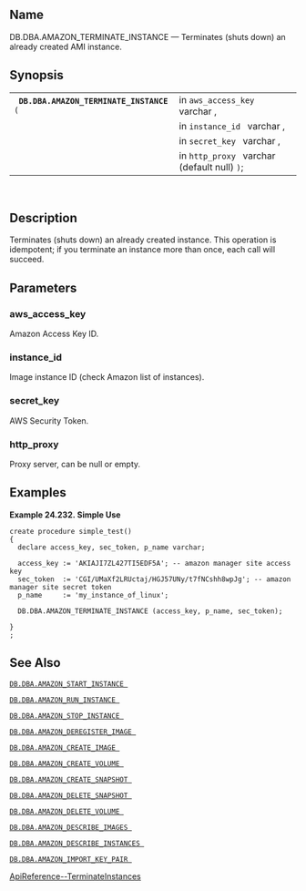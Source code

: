 <div>

<div>

</div>

<div>

## Name

DB.DBA.AMAZON_TERMINATE_INSTANCE — Terminates (shuts down) an already
created AMI instance.

</div>

<div>

## Synopsis

<div>

|                                               |                                              |
|-----------------------------------------------|----------------------------------------------|
| ` `**`DB.DBA.AMAZON_TERMINATE_INSTANCE`**` (` | in `aws_access_key ` varchar ,               |
|                                               | in `instance_id ` varchar ,                  |
|                                               | in `secret_key ` varchar ,                   |
|                                               | in `http_proxy ` varchar (default null) `)`; |

<div>

 

</div>

</div>

</div>

<div>

## Description

Terminates (shuts down) an already created instance. This operation is
idempotent; if you terminate an instance more than once, each call will
succeed.

</div>

<div>

## Parameters

<div>

### aws_access_key

Amazon Access Key ID.

</div>

<div>

### instance_id

Image instance ID (check Amazon list of instances).

</div>

<div>

### secret_key

AWS Security Token.

</div>

<div>

### http_proxy

Proxy server, can be null or empty.

</div>

</div>

<div>

## Examples

<div>

**Example 24.232. Simple Use**

<div>

``` programlisting
create procedure simple_test()
{
  declare access_key, sec_token, p_name varchar;

  access_key := 'AKIAJI7ZL427TI5EDF5A'; -- amazon manager site access key
  sec_token  := 'CGI/UMaXf2LRUctaj/HGJ57UNy/t7fNCshh8wpJg'; -- amazon manager site secret token
  p_name     := 'my_instance_of_linux';

  DB.DBA.AMAZON_TERMINATE_INSTANCE (access_key, p_name, sec_token);

}
;
```

</div>

</div>

  

</div>

<div>

## See Also

<a href="fn_amazon_start_instance.html" class="link"
title="DB.DBA.AMAZON_START_INSTANCE"><code
class="function">DB.DBA.AMAZON_START_INSTANCE </code></a>

<a href="fn_amazon_run_instance.html" class="link"
title="DB.DBA.AMAZON_RUN_INSTANCE"><code
class="function">DB.DBA.AMAZON_RUN_INSTANCE </code></a>

<a href="fn_amazon_stop_instance.html" class="link"
title="DB.DBA.AMAZON_STOP_INSTANCE"><code
class="function">DB.DBA.AMAZON_STOP_INSTANCE </code></a>

<a href="fn_amazon_deregister_image.html" class="link"
title="DB.DBA.AMAZON_DEREGISTER_IMAGE"><code
class="function">DB.DBA.AMAZON_DEREGISTER_IMAGE </code></a>

<a href="fn_amazon_create_image.html" class="link"
title="DB.DBA.AMAZON_CREATE_IMAGE"><code
class="function">DB.DBA.AMAZON_CREATE_IMAGE </code></a>

<a href="fn_amazon_create_volume.html" class="link"
title="DB.DBA.AMAZON_CREATE_VOLUME"><code
class="function">DB.DBA.AMAZON_CREATE_VOLUME </code></a>

<a href="fn_amazon_create_snapshot.html" class="link"
title="DB.DBA.AMAZON_CREATE_SNAPSHOT"><code
class="function">DB.DBA.AMAZON_CREATE_SNAPSHOT </code></a>

<a href="fn_amazon_delete_snapshot.html" class="link"
title="DB.DBA.AMAZON_DELETE_SNAPSHOT"><code
class="function">DB.DBA.AMAZON_DELETE_SNAPSHOT </code></a>

<a href="fn_amazon_delete_volume.html" class="link"
title="DB.DBA.AMAZON_DELETE_VOLUME"><code
class="function">DB.DBA.AMAZON_DELETE_VOLUME </code></a>

<a href="fn_amazon_describe_images.html" class="link"
title="DB.DBA.AMAZON_DESCRIBE_IMAGES"><code
class="function">DB.DBA.AMAZON_DESCRIBE_IMAGES </code></a>

<a href="fn_amazon_describe_instances.html" class="link"
title="DB.DBA.AMAZON_DESCRIBE_INSTANCES"><code
class="function">DB.DBA.AMAZON_DESCRIBE_INSTANCES </code></a>

<a href="fn_amazon_import_key_pair.html" class="link"
title="DB.DBA.AMAZON_IMPORT_KEY_PAIR"><code
class="function">DB.DBA.AMAZON_IMPORT_KEY_PAIR </code></a>

<a
href="http://docs.aws.amazon.com/AWSEC2/latest/APIReference/ApiReference-query-TerminateInstances.html"
class="ulink" target="_top">ApiReference--TerminateInstances</a>

</div>

</div>
